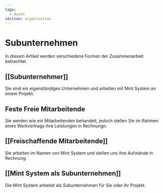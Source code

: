 ```yaml
---
tags:
  - Asset
section: organisation
---
```


# Subunternehmen

In diesem Artikel werden verschiedene Formen der Zusammenarbeit betrachtet.

## [[Subunternehmer]]

Sie sind ein eigenständiges Unternehmen und arbeiten mit Mint System an einem Projekt.

## Feste Freie Mitarbeitende

Sie werden wie ein Mitarbeitenden behandelt, jedoch stellen Sie im Rahmen eines Werkvertrags ihre Leistungen in Rechnungn.
## [[Freischaffende Mitarbeitende]]

Sie arbeiten im Namen von Mint System und stellen uns ihre Aufwände in Rechnung.

## [[Mint System als Subunternehmen]]

Die Mint System arbeitet als Subunternehmen für Sie oder ihr Projekt.